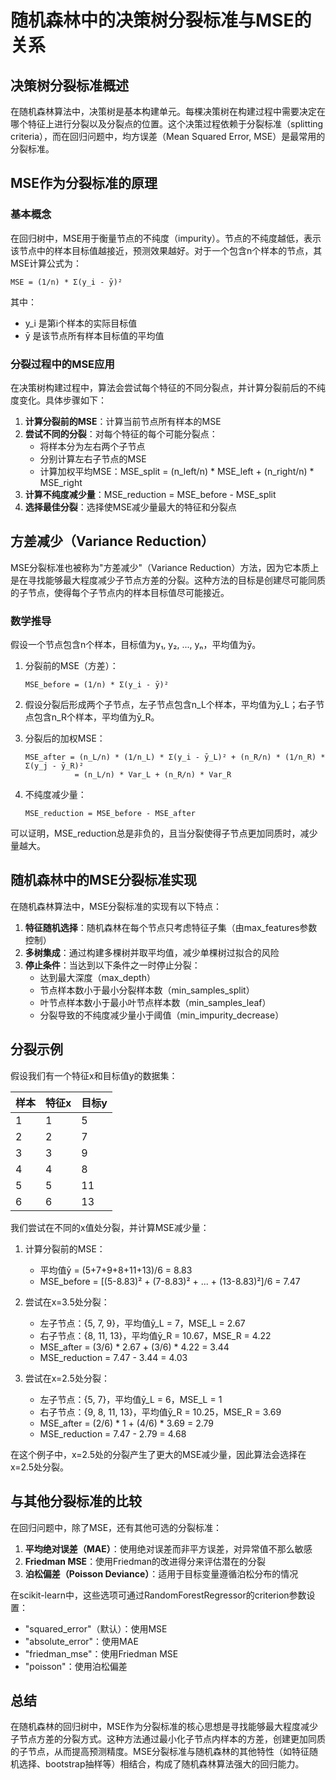 # 随机森林中的决策树分裂标准与MSE的关系

## 决策树分裂标准概述

在随机森林算法中，决策树是基本构建单元。每棵决策树在构建过程中需要决定在哪个特征上进行分裂以及分裂点的位置。这个决策过程依赖于分裂标准（splitting criteria），而在回归问题中，均方误差（Mean Squared Error, MSE）是最常用的分裂标准。

## MSE作为分裂标准的原理

### 基本概念

在回归树中，MSE用于衡量节点的不纯度（impurity）。节点的不纯度越低，表示该节点中的样本目标值越接近，预测效果越好。对于一个包含n个样本的节点，其MSE计算公式为：

```
MSE = (1/n) * Σ(y_i - ȳ)²
```

其中：
- y_i 是第i个样本的实际目标值
- ȳ 是该节点所有样本目标值的平均值

### 分裂过程中的MSE应用

在决策树构建过程中，算法会尝试每个特征的不同分裂点，并计算分裂前后的不纯度变化。具体步骤如下：

1. **计算分裂前的MSE**：计算当前节点所有样本的MSE
2. **尝试不同的分裂**：对每个特征的每个可能分裂点：
   - 将样本分为左右两个子节点
   - 分别计算左右子节点的MSE
   - 计算加权平均MSE：MSE_split = (n_left/n) * MSE_left + (n_right/n) * MSE_right
3. **计算不纯度减少量**：MSE_reduction = MSE_before - MSE_split
4. **选择最佳分裂**：选择使MSE减少量最大的特征和分裂点

## 方差减少（Variance Reduction）

MSE分裂标准也被称为"方差减少"（Variance Reduction）方法，因为它本质上是在寻找能够最大程度减少子节点方差的分裂。这种方法的目标是创建尽可能同质的子节点，使得每个子节点内的样本目标值尽可能接近。

### 数学推导

假设一个节点包含n个样本，目标值为y₁, y₂, ..., yₙ，平均值为ȳ。

1. 分裂前的MSE（方差）：
   ```
   MSE_before = (1/n) * Σ(y_i - ȳ)²
   ```

2. 假设分裂后形成两个子节点，左子节点包含n_L个样本，平均值为ȳ_L；右子节点包含n_R个样本，平均值为ȳ_R。

3. 分裂后的加权MSE：
   ```
   MSE_after = (n_L/n) * (1/n_L) * Σ(y_i - ȳ_L)² + (n_R/n) * (1/n_R) * Σ(y_j - ȳ_R)²
              = (n_L/n) * Var_L + (n_R/n) * Var_R
   ```

4. 不纯度减少量：
   ```
   MSE_reduction = MSE_before - MSE_after
   ```

可以证明，MSE_reduction总是非负的，且当分裂使得子节点更加同质时，减少量越大。

## 随机森林中的MSE分裂标准实现

在随机森林算法中，MSE分裂标准的实现有以下特点：

1. **特征随机选择**：随机森林在每个节点只考虑特征子集（由max_features参数控制）
2. **多树集成**：通过构建多棵树并取平均值，减少单棵树过拟合的风险
3. **停止条件**：当达到以下条件之一时停止分裂：
   - 达到最大深度（max_depth）
   - 节点样本数小于最小分裂样本数（min_samples_split）
   - 叶节点样本数小于最小叶节点样本数（min_samples_leaf）
   - 分裂导致的不纯度减少量小于阈值（min_impurity_decrease）

## 分裂示例

假设我们有一个特征x和目标值y的数据集：

| 样本 | 特征x | 目标y |
|------|-------|-------|
| 1    | 1     | 5     |
| 2    | 2     | 7     |
| 3    | 3     | 9     |
| 4    | 4     | 8     |
| 5    | 5     | 11    |
| 6    | 6     | 13    |

我们尝试在不同的x值处分裂，并计算MSE减少量：

1. 计算分裂前的MSE：
   - 平均值ȳ = (5+7+9+8+11+13)/6 = 8.83
   - MSE_before = [(5-8.83)² + (7-8.83)² + ... + (13-8.83)²]/6 = 7.47

2. 尝试在x=3.5处分裂：
   - 左子节点：{5, 7, 9}，平均值ȳ_L = 7，MSE_L = 2.67
   - 右子节点：{8, 11, 13}，平均值ȳ_R = 10.67，MSE_R = 4.22
   - MSE_after = (3/6) * 2.67 + (3/6) * 4.22 = 3.44
   - MSE_reduction = 7.47 - 3.44 = 4.03

3. 尝试在x=2.5处分裂：
   - 左子节点：{5, 7}，平均值ȳ_L = 6，MSE_L = 1
   - 右子节点：{9, 8, 11, 13}，平均值ȳ_R = 10.25，MSE_R = 3.69
   - MSE_after = (2/6) * 1 + (4/6) * 3.69 = 2.79
   - MSE_reduction = 7.47 - 2.79 = 4.68

在这个例子中，x=2.5处的分裂产生了更大的MSE减少量，因此算法会选择在x=2.5处分裂。

## 与其他分裂标准的比较

在回归问题中，除了MSE，还有其他可选的分裂标准：

1. **平均绝对误差（MAE）**：使用绝对误差而非平方误差，对异常值不那么敏感
2. **Friedman MSE**：使用Friedman的改进得分来评估潜在的分裂
3. **泊松偏差（Poisson Deviance）**：适用于目标变量遵循泊松分布的情况

在scikit-learn中，这些选项可通过RandomForestRegressor的criterion参数设置：
- "squared_error"（默认）：使用MSE
- "absolute_error"：使用MAE
- "friedman_mse"：使用Friedman MSE
- "poisson"：使用泊松偏差

## 总结

在随机森林的回归树中，MSE作为分裂标准的核心思想是寻找能够最大程度减少子节点方差的分裂方式。这种方法通过最小化子节点内样本的方差，创建更加同质的子节点，从而提高预测精度。MSE分裂标准与随机森林的其他特性（如特征随机选择、bootstrap抽样等）相结合，构成了随机森林算法强大的回归能力。 